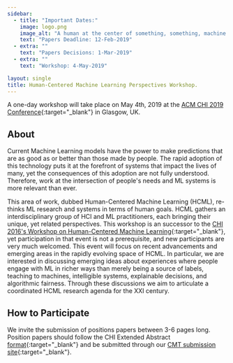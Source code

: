 ```yaml
---
sidebar:
  - title: "Important Dates:"
    image: logo.png
    image_alt: "A human at the center of something, something, machine learning."
    text: "Papers Deadline: 12-Feb-2019"
  - extra: ""
    text: "Papers Decisions: 1-Mar-2019"
  - extra: ""
    text: "Workshop: 4-May-2019"

layout: single
title: Human-Centered Machine Learning Perspectives Workshop.
---
```


A one-day workshop will take place on May 4th, 2019 at the [ACM CHI 2019 Conference](http://chi2019.acm.org){:target="\_blank"} in Glasgow, UK.

## About

Current Machine Learning models have the power to make predictions that are as good as or better than those made by people. The rapid adoption of this technology puts it at the forefront of systems that impact the lives of many, yet the consequences of this adoption are not fully understood. Therefore, work at the intersection of people's needs and ML systems is more relevant than ever.

This area of work, dubbed Human-Centered Machine Learning (HCML), re-thinks ML research and systems in terms of human goals. HCML gathers an interdisciplinary group of HCI and ML practitioners, each bringing their unique, yet related perspectives. This workshop is an successor to the [CHI 2016's Workshop on Human-Centered Machine Learning](http://hcml2016.goldsmithsdigital.com/){:target="\_blank"}, yet participation in that event is not a prerequisite, and new participants are very much welcomed. This event will focus on recent advancements and emerging areas in the rapidly evolving space of HCML. In particular, we are interested in discussing emerging ideas about experiences where people engage with ML in richer ways than merely being a source of labels, teaching to machines, intelligible systems, explainable decisions, and algorithmic fairness.
Through these discussions we aim to articulate a coordinated HCML research agenda for the XXI century.


## How to Participate

We invite the submission of positions papers between 3-6 pages long. Position papers should follow the CHI Extended Abstract [format](http://chi2019.acm.org/authors/chi-proceedings-format/){:target="\_blank"} and be submitted through our [CMT submission site](https://cmt3.research.microsoft.com/HCMLP2019){:target="\_blank"}.
